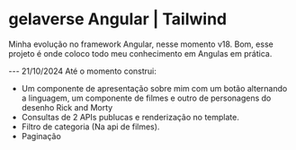 # gelaverse  Angular | Tailwind
Minha evolução no framework Angular, nesse momento v18.
Bom, esse projeto é onde coloco todo meu conhecimento em Angulas em prática.

--- 21/10/2024
Até o momento construi: 
 - Um componente de apresentação sobre mim com um botão alternando a linguagem, um componente de filmes e outro de personagens do desenho Rick and Morty
 - Consultas de 2 APIs publucas e renderização no template.
 - Filtro de categoria (Na api de filmes).
 - Paginação

